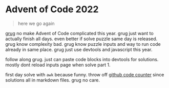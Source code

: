 # Advent of Code 2022

> here we go again

[grug](https://grugbrain.dev/) no make Advent of Code complicated this year.
grug just want to actually finish all days. 
even better if solve puzzle same day is released. 
grug know complexity bad. 
grug know puzzle inputs and way to run code already in same place.
grug just use devtools and javascript this year.

follow along grug. 
just can paste code blocks into devtools for solutions.
mostly dont reload inputs page when solve part 1.

first day solve with `awk` because funny. 
throw off [github code counter](https://github.com/github/linguist) since solutions all in markdown files.
grug no care.